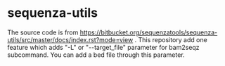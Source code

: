 # sequenza-utils
The source code is from https://bitbucket.org/sequenzatools/sequenza-utils/src/master/docs/index.rst?mode=view . This repository add one feature which adds "-L" or "--target_file" parameter for bam2seqz subcommand. You can add a bed file through this parameter.
